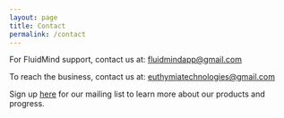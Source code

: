 ```yaml
---
layout: page
title: Contact
permalink: /contact
---
```


For FluidMind support, contact us at: [fluidmindapp@gmail.com](mailto:fluidmindapp@gmail.com)

To reach the business, contact us at: [euthymiatechnologies@gmail.com](mailto:euthymiatechnologies@gmail.com)

Sign up [here](https://docs.google.com/forms/d/e/1FAIpQLSc_UeuhWo5PDJP3sC0wEQucxTSzrpN8GuuRPuxWjNIUD_L_Gg/viewform) for our mailing list to learn more about our products and progress.
